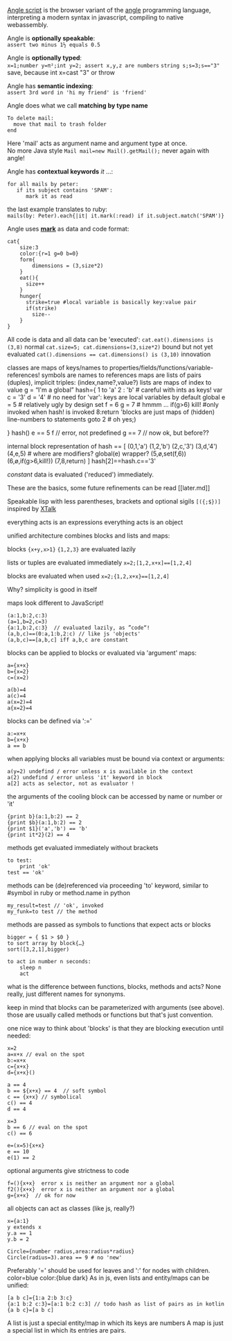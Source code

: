 [Angle script](https://github.com/pannous/angle.js) is the browser variant of the [angle](https://github.com/pannous/angle) programming language, interpreting a modern syntax in javascript, compiling to native webassembly.

Angle is **optionally speakable**:  
`assert two minus 1½ equals 0.5`

Angle is **optionally typed**:  
  `x=1;number y=π²;int y=2; assert x,y,z are numbers`
  `string s;s=3;s=="3"` save, because int x=cast "3" or throw

Angle has **semantic indexing**:  
`assert 3rd word in 'hi my friend' is 'friend'`

Angle does what we call **matching by type name**  
```
To delete mail:
  move that mail to trash folder
end
```
Here 'mail' acts as argument name and argument type at once.  
No more Java style `Mail mail=new Mail().getMail();` never again with angle!  


Angle has **contextual keywords** *it* …:
```
for all mails by peter: 
   if its subject contains 'SPAM':
      mark it as read 
```
the last example translates to ruby:  
`mails(by: Peter).each{|it| it.mark(:read) if it.subject.match('SPAM')}`


Angle uses **[mark](https://github.com/henry-luo/mark)** as data and code format:
```
cat{
    size:3
    color:{r=1 g=0 b=0}
    form{
        dimensions = (3,size*2)
    }
    eat(){
      size++
    }
    hunger{
      strike=true #local variable is basically key:value pair
      if(strike)
        size--
    }
}
```
All code is data and all data can be 'executed':
`cat.eat().dimensions is (3,8)` normal
`cat.size=5; cat.dimensions=(3,size*2)` bound but not yet evaluated
`cat().dimensions == cat.dimensions() is (3,10)` innovation



classes are maps of keys/names to properties/fields/functions/variable-references!
symbols are names to references
maps are lists of pairs (duples), implicit triples: (index,name?,value?)
lists are maps of index to value
g = “I'm a global”
hash={
  1 to 'a'
  2 : 'b' # careful with ints as keys!
  var c = '3' 
  d = '4' # no need for 'var': keys are local variables by default
  global e = 5 # relatively ugly by design
  set f = 6
  g = 7 # hmmm ...
  if(g>6)
    kill! #only invoked when hash! is invoked
  8:return 'blocks are just maps of (hidden) line-numbers to statements
  goto 2 # oh yes;)

}
hash()
e == 5
f   // error, not predefined
g == 7  // now ok, but before??

internal block representation of hash == [
(0,1,'a')
(1,2,'b')
(2,c,'3')
(3,d,'4')
(4,e,5) # where are modifiers? global(e) wrapper?
(5,ø,set(f,6))
(6,ø,if(g>6,kill!))
(7,8,return)
]
hash[2]==hash.c=='3'

*constant* data is evaluated ('reduced') immediately.

These are the basics, some future refinements can be read [[later.md]]

Speakable lisp with less parentheses, brackets and optional sigils `[({;$})]`
inspired by [XTalk](https://en.wikipedia.org/wiki/XTalk)

everything acts is an expressions
everything acts is an object

unified architecture combines blocks and lists and maps:

blocks `{x+y,x>1}` `{1,2,3}` are evaluated lazily

lists or tuples are evaluated immediately `x=2;[1,2,x+x]==[1,2,4]`

blocks are evaluated when used  `x=2;{1,2,x+x}==[1,2,4]`

Why? simplicity is good in itself

maps look different to JavaScript!
```
(a:1,b:2,c:3)
(a=1,b=2,c=3)
{a:1,b:2,c:3}  // evaluated lazily, as ”code“!
(a,b,c)==(0:a,1:b,2:c) // like js 'objects'
(a,b,c)==[a,b,c] iff a,b,c are constant
```

blocks can be applied to blocks or evaluated via 'argument' maps:
```
a={x+x}
b={x=2}
c=(x=2)

a(b)=4
a(c)=4
a(x=2)=4
a{x=2}=4
```
blocks can be defined via ':='
```
a:=x+x
b={x+x}
a == b
```
when applying blocks all variables must be bound via context or arguments:
```
a(y=2) undefind / error unless x is available in the context
a(2) undefind / error unless 'it' keyword in block
a[2] acts as selector, not as evaluator !
```

the arguments of the cooling block can be accessed by name or number or 'it'
```
{print b}(a:1,b:2) == 2
{print $b}(a:1,b:2) == 2
{print $1}('a','b') == 'b'
{print it*2}(2) == 4
```

methods get evaluated immediately without brackets
```
to test:
    print 'ok'
test == 'ok'
```

methods can be (de)referenced via proceeding 'to' keyword, similar to #symbol in ruby or method.name in python
```
my_result=test // 'ok', invoked
my_funk=to test // the method
```
methods are passed as symbols to functions that expect acts or blocks
```
bigger = { $1 > $0 }
to sort array by block{…}
sort([3,2,1],bigger)
```

```
to act in number n seconds:
    sleep n
    act
```

what is the difference between functions, blocks, methods and acts? None really, just different names for synonyms.

keep in mind that blocks can be parameterized with arguments (see above). those are usually called methods or functions but that's just convention.

one nice way to think about 'blocks' is that they are blocking execution until needed:
```
x=2
a=x+x // eval on the spot
b:=x+x
c={x+x}
d={x+x}()

a == 4
b == ${x+x} == 4  // soft symbol
c == {x+x} // symbolical
c() == 4
d == 4

x=3
b == 6 // eval on the spot
c() == 6
```

```
e=(x=5){x+x}
e == 10
e(1) == 2
```
optional arguments give strictness to code
```
f=(){x+x}  error x is neither an argument nor a global
f2(){x+x}  error x is neither an argument nor a global
g={x+x}  // ok for now
```
all objects can act as classes (like js, really?)
```
x={a:1}
y extends x
y.a == 1
y.b = 2

Circle={number radius,area:radius*radius}
Circle(radius=3).area == 9 # no 'new'

```



Preferably '=' should be used for leaves and ':' for nodes with children.
color=blue color:{blue dark}
As in js, even lists and entity/maps can be unified:
```
[a b c]={1:a 2:b 3:c}
{a:1 b:2 c:3}=[a:1 b:2 c:3] // todo hash as list of pairs as in kotlin
{a b c}=[a b c]
```
A list is just a special entity/map in which its keys are numbers
A map is just a special list in which its entries are pairs.
